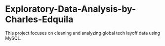 # Exploratory-Data-Analysis-by-Charles-Edquila
This project focuses on cleaning and analyzing global tech layoff data using MySQL.
